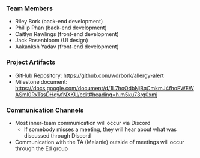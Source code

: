 ### Team Members
- Riley Bork (back-end development)
- Phillip Phan (back-end development)
- Caitlyn Rawlings (front-end development)
- Jack Rosenbloom (UI design)
- Aakanksh Yadav (front-end development)

### Project Artifacts
- GitHub Repository: https://github.com/wdrbork/allergy-alert
- Milestone document: https://docs.google.com/document/d/1L7hoOdbNjBqCmkmJ4fhoFWEWASml0RxTssDHqwfNXKU/edit#heading=h.m5ku73rg0xmj

### Communication Channels
- Most inner-team communication will occur via Discord
    - If somebody misses a meeting, they will hear about what was discussed through Discord
- Communication with the TA (Melanie) outside of meetings will occur through the Ed group